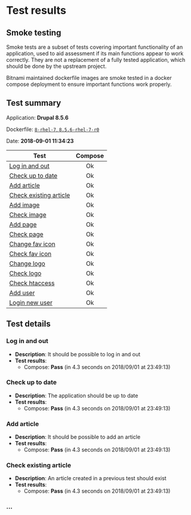 # Test results

## Smoke testing

Smoke tests are a subset of tests covering important functionality of an application, used to aid assessment if its main functions appear to work correctly. They are not a replacement of a fully tested application, which should be done by the upstream project.

Bitnami maintained dockerfile images are smoke tested in a docker compose deployment to ensure important functions work properly.

## Test summary

Application: **Drupal 8.5.6**

Dockerfile: [`8-rhel-7`, `8.5.6-rhel-7-r0`](./Dockerfile) 

Date: **2018-09-01 11:34:23**

Test | Compose
--- | :---:
[Log in and out](#log-in-and-out) | Ok
[Check up to date](#check-up-to-date) | Ok
[Add article](#add-article) | Ok
[Check existing article](#check-existing-article)  | Ok
[Add image](#a) | Ok
[Check image](#a) | Ok
[Add page](#a) | Ok
[Check page](#a) | Ok
[Change fav icon](#a) | Ok
[Check fav icon](#a) | Ok
[Change logo](#a) | Ok
[Check logo](#a) | Ok
[Check htaccess](#a) | Ok
[Add user](#a) | Ok
[Login new user](#a) | Ok

## Test details

### Log in and out

- **Description**: It should be possible to log in and out  
- **Test results**:
  - Compose: **Pass** (in 4.3 seconds on 2018/09/01 at 23:49:13)

### Check up to date

- **Description**: The application should be up to date  
- **Test results**:
  - Compose: **Pass** (in 4.3 seconds on 2018/09/01 at 23:49:13)

### Add article

- **Description**: It should be possible to add an article  
- **Test results**:
  - Compose: **Pass** (in 4.3 seconds on 2018/09/01 at 23:49:13)

### Check existing article

- **Description**: An article created in a previous test should exist  
- **Test results**:
  - Compose: **Pass** (in 4.3 seconds on 2018/09/01 at 23:49:13)

### ...
